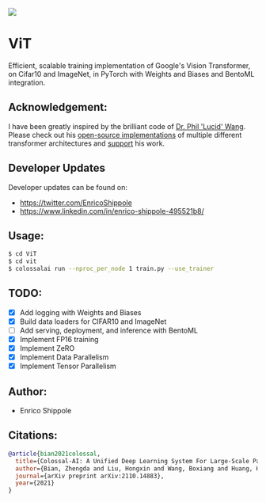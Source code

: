 <img src="./vit.gif"></img>

# ViT
Efficient, scalable training implementation of Google's Vision Transformer, on Cifar10 and ImageNet, in PyTorch with Weights and Biases and BentoML integration.

## Acknowledgement:
I have been greatly inspired by the brilliant code of [Dr. Phil 'Lucid' Wang](https://github.com/lucidrains). Please check out his [open-source implementations](https://github.com/lucidrains) of multiple different transformer architectures and [support](https://github.com/sponsors/lucidrains) his work.

## Developer Updates
Developer updates can be found on: 
- https://twitter.com/EnricoShippole
- https://www.linkedin.com/in/enrico-shippole-495521b8/

## Usage:
```bash
$ cd ViT
$ cd vit
$ colossalai run --nproc_per_node 1 train.py --use_trainer
```

## TODO:
- [x] Add logging with Weights and Biases
- [x] Build data loaders for CIFAR10 and ImageNet
- [ ] Add serving, deployment, and inference with BentoML
- [x] Implement FP16 training
- [x] Implement ZeRO
- [x] Implement Data Parallelism
- [x] Implement Tensor Parallelism

## Author:
- Enrico Shippole

## Citations:

```bibtex
@article{bian2021colossal,
  title={Colossal-AI: A Unified Deep Learning System For Large-Scale Parallel Training},
  author={Bian, Zhengda and Liu, Hongxin and Wang, Boxiang and Huang, Haichen and Li, Yongbin and Wang, Chuanrui and Cui, Fan and You, Yang},
  journal={arXiv preprint arXiv:2110.14883},
  year={2021}
}
```